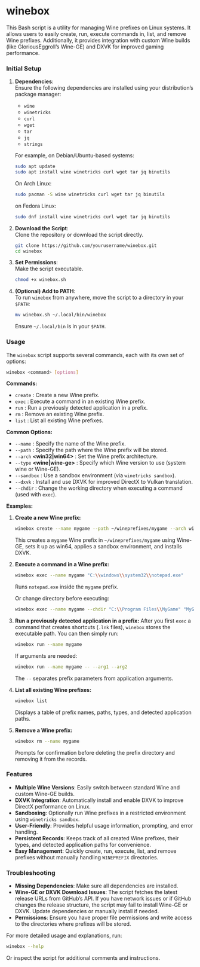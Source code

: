 # winebox

This Bash script is a utility for managing Wine prefixes on Linux systems. It allows users to easily create, run, execute commands in, list, and remove Wine prefixes. Additionally, it provides integration with custom Wine builds (like GloriousEggroll’s Wine-GE) and DXVK for improved gaming performance. 

### Initial Setup

1. **Dependencies**:  
   Ensure the following dependencies are installed using your distribution’s package manager:
   - `wine`
   - `winetricks`
   - `curl`
   - `wget`
   - `tar`
   - `jq`
   - `strings`
   
   For example, on Debian/Ubuntu-based systems:
   ```bash
   sudo apt update
   sudo apt install wine winetricks curl wget tar jq binutils
   ```
   
   On Arch Linux:
   ```bash
   sudo pacman -S wine winetricks curl wget tar jq binutils
   ```

   on Fedora Linux:
   ```bash
   sudo dnf install wine winetricks curl wget tar jq binutils
   ```

2. **Download the Script**:  
   Clone the repository or download the script directly.
   ```bash
   git clone https://github.com/yourusername/winebox.git
   cd winebox
   ```

3. **Set Permissions**:  
   Make the script executable.
   ```bash
   chmod +x winebox.sh
   ```

4. **(Optional) Add to PATH**:  
   To run `winebox` from anywhere, move the script to a directory in your `$PATH`:
   ```bash
   mv winebox.sh ~/.local/bin/winebox
   ```
   Ensure `~/.local/bin` is in your `$PATH`.

### Usage

The `winebox` script supports several commands, each with its own set of options:

```bash
winebox <command> [options]
```

**Commands:**

- `create` : Create a new Wine prefix.
- `exec`   : Execute a command in an existing Wine prefix.
- `run`    : Run a previously detected application in a prefix.
- `rm`     : Remove an existing Wine prefix.
- `list`   : List all existing Wine prefixes.

**Common Options:**
- `--name` **<name>** : Specify the name of the Wine prefix.
- `--path` **<path>** : Specify the path where the Wine prefix will be stored.
- `--arch` **<win32|win64>** : Set the Wine prefix architecture.
- `--type` **<wine|wine-ge>** : Specify which Wine version to use (system wine or Wine-GE).
- `--sandbox` : Use a sandbox environment (via `winetricks sandbox`).
- `--dxvk` : Install and use DXVK for improved DirectX to Vulkan translation.
- `--chdir` : Change the working directory when executing a command (used with `exec`).

**Examples:**

1. **Create a new Wine prefix:**
   ```bash
   winebox create --name mygame --path ~/wineprefixes/mygame --arch win64 --type wine-ge --sandbox --dxvk
   ```
   This creates a `mygame` Wine prefix in `~/wineprefixes/mygame` using Wine-GE, sets it up as win64, applies a sandbox environment, and installs DXVK.

2. **Execute a command in a Wine prefix:**
   ```bash
   winebox exec --name mygame "C:\\windows\\system32\\notepad.exe"
   ```
   Runs `notepad.exe` inside the `mygame` prefix.

   Or change directory before executing:
   ```bash
   winebox exec --name mygame --chdir "C:\\Program Files\\MyGame" "MyGameLauncher.exe"
   ```

3. **Run a previously detected application in a prefix:**
   After you first `exec` a command that creates shortcuts (`.lnk` files), `winebox` stores the executable path. You can then simply run:
   ```bash
   winebox run --name mygame
   ```
   If arguments are needed:
   ```bash
   winebox run --name mygame -- --arg1 --arg2
   ```
   The `--` separates prefix parameters from application arguments.

4. **List all existing Wine prefixes:**
   ```bash
   winebox list
   ```
   Displays a table of prefix names, paths, types, and detected application paths.

5. **Remove a Wine prefix:**
   ```bash
   winebox rm --name mygame
   ```
   Prompts for confirmation before deleting the prefix directory and removing it from the records.

### Features

- **Multiple Wine Versions**: Easily switch between standard Wine and custom Wine-GE builds.
- **DXVK Integration**: Automatically install and enable DXVK to improve DirectX performance on Linux.
- **Sandboxing**: Optionally run Wine prefixes in a restricted environment using `winetricks sandbox`.
- **User-Friendly**: Provides helpful usage information, prompting, and error handling.
- **Persistent Records**: Keeps track of all created Wine prefixes, their types, and detected application paths for convenience.
- **Easy Management**: Quickly create, run, execute, list, and remove prefixes without manually handling `WINEPREFIX` directories.

### Troubleshooting

- **Missing Dependencies**: Make sure all dependencies are installed.  
- **Wine-GE or DXVK Download Issues**: The script fetches the latest release URLs from GitHub’s API. If you have network issues or if GitHub changes the release structure, the script may fail to install Wine-GE or DXVK. Update dependencies or manually install if needed.
- **Permissions**: Ensure you have proper file permissions and write access to the directories where prefixes will be stored.

For more detailed usage and explanations, run:
```bash
winebox --help
```

Or inspect the script for additional comments and instructions.
